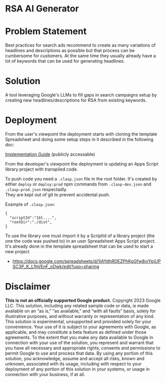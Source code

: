 
# RSA AI Generator

# Problem Statement
Best practices for search ads recommend to create as many variations of headlines and descriptions as possible 
but that process can be cumbersome for customers. At the same time they usually already have a lot of keywords 
that can be used for generating headlines.


# Solution
A tool leveraging Google's LLMs to fill gaps in search campaigns setup by creating new headlines/descriptions 
for RSA from existing keywords.


# Deployment
From the user's viewpoint the deployment starts with cloning the template Spreadsheet and 
doing some setup steps in it described in the following doc:

[Implementation Guide](https://docs.google.com/document/d/1jhosU5-nFFKpmZTZOM0OPdAi4mc_KuZN6L77jBOzx0M/edit) (publicly accessable)


From the developer's viewpoint the deployment is updating an Apps Script library project with transpiled code.

To push code you need a `.clasp.json` file in the root folder. It's created by either `deploy` or `deploy:prod` npm commands 
from `.clasp-dev.json` and `.clasp-prod.json` respectadly.  
They are kept out of git to prevent accidental push. 

Example of `.clasp.json`:
```
{
  "scriptId":"1bl....",
  "rootDir":"./dist",
}
```

To use the library one must import it by a ScriptId of a library project (the one the code was pushed to) 
in an user Spreadsheet Apps Script project. It's already done in the template spreadsheet that can be used to start a new project
 - https://docs.google.com/spreadsheets/d/1iAYdhRDEZPhKgGfw8viYpiUPSC3P_K_L1hVEnF_oDwk/edit?usp=sharing


# Disclaimer
**This is not an officially supported Google product.**
Copyright 2023 Google LLC. This solution, including any related sample code or data, is made available on an “as is,” “as available,” and “with all faults” basis, solely for illustrative purposes, and without warranty or representation of any kind. This solution is experimental, unsupported and provided solely for your convenience. Your use of it is subject to your agreements with Google, as applicable, and may constitute a beta feature as defined under those agreements.  To the extent that you make any data available to Google in connection with your use of the solution, you represent and warrant that you have all necessary and appropriate rights, consents and permissions to permit Google to use and process that data.  By using any portion of this solution, you acknowledge, assume and accept all risks, known and unknown, associated with its usage, including with respect to your deployment of any portion of this solution in your systems, or usage in connection with your business, if at all.
